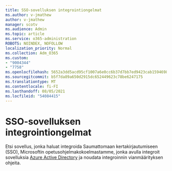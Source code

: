 ```yaml
---
title: SSO-sovelluksen integrointiongelmat
ms.author: v-jmathew
author: v-jmathew
manager: scotv
ms.audience: Admin
ms.topic: article
ms.service: o365-administration
ROBOTS: NOINDEX, NOFOLLOW
localization_priority: Normal
ms.collection: Adm_O365
ms.custom:
- "9004344"
- "7758"
ms.openlocfilehash: 5652a3dd5acd95cf1007a6e0cc6b37d7bb7ed9423cab15946983cc2f28bc450c
ms.sourcegitcommit: b5f7da89a650d2915dc652449623c78be6247175
ms.translationtype: MT
ms.contentlocale: fi-FI
ms.lasthandoff: 08/05/2021
ms.locfileid: "54084415"
---
```

# <a name="sso-application-integration-issues"></a>SSO-sovelluksen integrointiongelmat

Etsi sovellus, jonka haluat integroida Saumattomaan kertakirjautumiseen (SSO), Microsoftin opetusohjelmakokoelmastamme, jonka avulla integroit sovelluksia [Azure Active Directory](https://docs.microsoft.com/azure/active-directory/saas-apps/tutorial-list) ja noudata integroinnin vianmäärityksen ohjeita.
